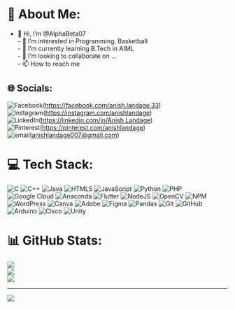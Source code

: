 # 💫 About Me:
- 👋 Hi, I’m @AlphaBeta07<br>- 👀 I’m interested in Progrsmming, Basketball<br>- 🌱 I’m currently learning B.Tech in AIML<br>- 💞️ I’m looking to collaborate on ...<br>- 📫 How to reach me 


## 🌐 Socials:
![Facebook](https://img.shields.io/badge/Facebook-%231877F2.svg?logo=Facebook&logoColor=white)(https://facebook.com/anish.landage.33) <br>
![Instagram](https://img.shields.io/badge/Instagram-%23E4405F.svg?logo=Instagram&logoColor=white)(https://instagram.com/anishlandage) <br>
![LinkedIn](https://img.shields.io/badge/LinkedIn-%230077B5.svg?logo=linkedin&logoColor=white)([https://linkedin.com/in/Anish Landage](https://in.linkedin.com/in/anish-landage-774511298?original_referer=https%3A%2F%2Fwww.google.com%2F)) <br>
![Pinterest](https://img.shields.io/badge/Pinterest-%23E60023.svg?logo=Pinterest&logoColor=white)(https://pinterest.com/anishlandage) <br>
![email](https://img.shields.io/badge/Email-D14836?logo=gmail&logoColor=white)(anishlandage007@gmail.com) 

# 💻 Tech Stack:
![C](https://img.shields.io/badge/c-%2300599C.svg?style=flat&logo=c&logoColor=white) ![C++](https://img.shields.io/badge/c++-%2300599C.svg?style=flat&logo=c%2B%2B&logoColor=white) ![Java](https://img.shields.io/badge/java-%23ED8B00.svg?style=flat&logo=openjdk&logoColor=white) ![HTML5](https://img.shields.io/badge/html5-%23E34F26.svg?style=flat&logo=html5&logoColor=white) ![JavaScript](https://img.shields.io/badge/javascript-%23323330.svg?style=flat&logo=javascript&logoColor=%23F7DF1E) ![Python](https://img.shields.io/badge/python-3670A0?style=flat&logo=python&logoColor=ffdd54) ![PHP](https://img.shields.io/badge/php-%23777BB4.svg?style=flat&logo=php&logoColor=white) ![Google Cloud](https://img.shields.io/badge/GoogleCloud-%234285F4.svg?style=flat&logo=google-cloud&logoColor=white) ![Anaconda](https://img.shields.io/badge/Anaconda-%2344A833.svg?style=flat&logo=anaconda&logoColor=white) ![Flutter](https://img.shields.io/badge/Flutter-%2302569B.svg?style=flat&logo=Flutter&logoColor=white) ![NodeJS](https://img.shields.io/badge/node.js-6DA55F?style=flat&logo=node.js&logoColor=white) ![OpenCV](https://img.shields.io/badge/opencv-%23white.svg?style=flat&logo=opencv&logoColor=white) ![NPM](https://img.shields.io/badge/NPM-%23CB3837.svg?style=flat&logo=npm&logoColor=white) ![WordPress](https://img.shields.io/badge/WordPress-%23117AC9.svg?style=flat&logo=WordPress&logoColor=white) ![Canva](https://img.shields.io/badge/Canva-%2300C4CC.svg?style=flat&logo=Canva&logoColor=white) ![Adobe](https://img.shields.io/badge/adobe-%23FF0000.svg?style=flat&logo=adobe&logoColor=white) ![Figma](https://img.shields.io/badge/figma-%23F24E1E.svg?style=flat&logo=figma&logoColor=white) ![Pandas](https://img.shields.io/badge/pandas-%23150458.svg?style=flat&logo=pandas&logoColor=white) ![Git](https://img.shields.io/badge/git-%23F05033.svg?style=flat&logo=git&logoColor=white) ![GitHub](https://img.shields.io/badge/github-%23121011.svg?style=flat&logo=github&logoColor=white) ![Arduino](https://img.shields.io/badge/-Arduino-00979D?style=flat&logo=Arduino&logoColor=white) ![Cisco](https://img.shields.io/badge/cisco-%23049fd9.svg?style=flat&logo=cisco&logoColor=black) ![Unity](https://img.shields.io/badge/unity-%23000000.svg?style=flat&logo=unity&logoColor=white)
# 📊 GitHub Stats:
![](https://github-readme-stats.vercel.app/api?username=AlphaBeta07&theme=moltack&hide_border=false&include_all_commits=true&count_private=true)<br/>
![](https://nirzak-streak-stats.vercel.app/?user=AlphaBeta07&theme=moltack&hide_border=false)<br/>
![](https://github-readme-stats.vercel.app/api/top-langs/?username=AlphaBeta07&theme=moltack&hide_border=false&include_all_commits=true&count_private=true&layout=compact)

---
[![](https://visitcount.itsvg.in/api?id=AlphaBeta07&icon=0&color=0)](https://visitcount.itsvg.in)

<!-- Proudly created with GPRM ( https://gprm.itsvg.in ) -->
